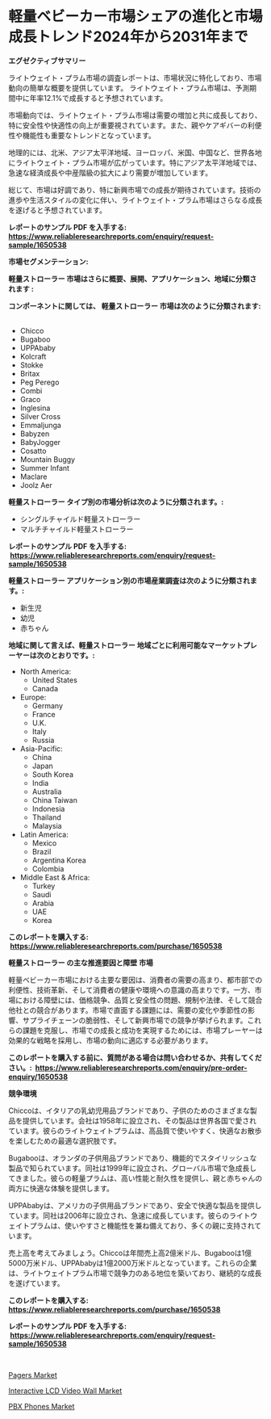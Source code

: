 <p><h1>軽量ベビーカー市場シェアの進化と市場成長トレンド2024年から2031年まで</h1></p><p><strong>エグゼクティブサマリー</strong></p>
<p><p>ライトウェイト・プラム市場の調査レポートは、市場状況に特化しており、市場動向の簡単な概要を提供しています。 ライトウェイト・プラム市場は、予測期間中に年率12.1%で成長すると予想されています。</p><p>市場動向では、ライトウェイト・プラム市場は需要の増加と共に成長しており、特に安全性や快適性の向上が重要視されています。また、親やケアギバーの利便性や機能性も重要なトレンドとなっています。</p><p>地理的には、北米、アジア太平洋地域、ヨーロッパ、米国、中国など、世界各地にライトウェイト・プラム市場が広がっています。特にアジア太平洋地域では、急速な経済成長や中産階級の拡大により需要が増加しています。</p><p>総じて、市場は好調であり、特に新興市場での成長が期待されています。技術の進歩や生活スタイルの変化に伴い、ライトウェイト・プラム市場はさらなる成長を遂げると予想されています。</p></p>
<p><strong>レポートのサンプル PDF を入手する: <a href="https://www.reliableresearchreports.com/enquiry/request-sample/1650538">https://www.reliableresearchreports.com/enquiry/request-sample/1650538</a></strong></p>
<p><strong>市場セグメンテーション:</strong></p>
<p><strong> 軽量ストローラー 市場はさらに概要、展開、アプリケーション、地域に分類されます :</strong></p>
<p><strong>コンポーネントに関しては、 軽量ストローラー 市場は次のように分類されます: &nbsp;</strong></p>
<p><ul><li>Chicco</li><li>Bugaboo</li><li>UPPAbaby</li><li>Kolcraft</li><li>Stokke</li><li>Britax</li><li>Peg Perego</li><li>Combi</li><li>Graco</li><li>Inglesina</li><li>Silver Cross</li><li>Emmaljunga</li><li>Babyzen</li><li>BabyJogger</li><li>Cosatto</li><li>Mountain Buggy</li><li>Summer Infant</li><li>Maclare</li><li>Joolz Aer</li></ul></p>
<p><strong> 軽量ストローラー タイプ別の市場分析は次のように分類されます。:</strong></p>
<p><ul><li>シングルチャイルド軽量ストローラー</li><li>マルチチャイルド軽量ストローラー</li></ul></p>
<p><strong>レポートのサンプル PDF を入手する: &nbsp;<a href="https://www.reliableresearchreports.com/enquiry/request-sample/1650538">https://www.reliableresearchreports.com/enquiry/request-sample/1650538</a></strong></p>
<p><strong> 軽量ストローラー アプリケーション別の市場産業調査は次のように分類されます。:</strong></p>
<p><ul><li>新生児</li><li>幼児</li><li>赤ちゃん</li></ul></p>
<p><strong>地域に関して言えば、軽量ストローラー 地域ごとに利用可能なマーケットプレーヤーは次のとおりです。:</strong></p>
<p><ul>
    <li>
        North America:
        <ul>
            <li>United States</li>
            <li>Canada</li>
        </ul>
    </li>
    <li>
        Europe:
        <ul>
            <li>Germany</li>
            <li>France</li>
            <li>U.K.</li>
            <li>Italy</li>
            <li>Russia</li>
        </ul>
    </li>
    <li>
        Asia-Pacific:
        <ul>
            <li>China</li>
            <li>Japan</li>
            <li>South Korea</li>
            <li>India</li>
            <li>Australia</li>
            <li>China Taiwan</li>
            <li>Indonesia</li>
            <li>Thailand</li>
            <li>Malaysia</li>
        </ul>
    </li>
    <li>
        Latin America:
        <ul>
            <li>Mexico</li>
            <li>Brazil</li>
            <li>Argentina Korea</li>
            <li>Colombia</li>
        </ul>
    </li>
    <li>
        Middle East & Africa:
        <ul>
            <li>Turkey</li>
            <li>Saudi</li>
            <li>Arabia</li>
            <li>UAE</li>
            <li>Korea</li>
        </ul>
    </li>
    </ul></p>
<p><strong>このレポートを購入する: &nbsp;<a href="https://www.reliableresearchreports.com/purchase/1650538">https://www.reliableresearchreports.com/purchase/1650538</a></strong></p>
<p><strong>軽量ストローラー の主な推進要因と障壁 市場</strong></p>
<p><p>軽量ベビーカー市場における主要な要因は、消費者の需要の高まり、都市部での利便性、技術革新、そして消費者の健康や環境への意識の高まりです。一方、市場における障壁には、価格競争、品質と安全性の問題、規制や法律、そして競合他社との競合があります。市場で直面する課題には、需要の変化や季節性の影響、サプライチェーンの脆弱性、そして新興市場での競争が挙げられます。これらの課題を克服し、市場での成長と成功を実現するためには、市場プレーヤーは効果的な戦略を採用し、市場の動向に適応する必要があります。</p></p>
<p><strong>このレポートを購入する前に、質問がある場合は問い合わせるか、共有してください。:&nbsp; <a href="https://www.reliableresearchreports.com/enquiry/pre-order-enquiry/1650538">https://www.reliableresearchreports.com/enquiry/pre-order-enquiry/1650538</a></strong></p>
<p><strong>競争環境</strong></p>
<p><p>Chiccoは、イタリアの乳幼児用品ブランドであり、子供のためのさまざまな製品を提供しています。会社は1958年に設立され、その製品は世界各国で愛されています。彼らのライトウェイトプラムは、高品質で使いやすく、快適なお散歩を楽しむための最適な選択肢です。</p><p>Bugabooは、オランダの子供用品ブランドであり、機能的でスタイリッシュな製品で知られています。同社は1999年に設立され、グローバル市場で急成長してきました。彼らの軽量プラムは、高い性能と耐久性を提供し、親と赤ちゃんの両方に快適な体験を提供します。</p><p>UPPAbabyは、アメリカの子供用品ブランドであり、安全で快適な製品を提供しています。同社は2006年に設立され、急速に成長しています。彼らのライトウェイトプラムは、使いやすさと機能性を兼ね備えており、多くの親に支持されています。</p><p>売上高を考えてみましょう。Chiccoは年間売上高2億米ドル、Bugabooは1億5000万米ドル、UPPAbabyは1億2000万米ドルとなっています。これらの企業は、ライトウェイトプラム市場で競争力のある地位を築いており、継続的な成長を遂げています。</p></p>
<p><strong>このレポートを購入する: &nbsp; <a href="https://www.reliableresearchreports.com/purchase/1650538">https://www.reliableresearchreports.com/purchase/1650538</a></strong></p>
<p><strong>レポートのサンプル PDF を入手する: &nbsp;<a href="https://www.reliableresearchreports.com/enquiry/request-sample/1650538">https://www.reliableresearchreports.com/enquiry/request-sample/1650538</a></strong><strong></strong></p>
<p>&nbsp;</p>
<p><p><a href="https://github.com/globismark/Market-Research-Report-List-2/blob/main/pagers-market.md">Pagers Market</a></p><p><a href="https://github.com/prosalinda88/Market-Research-Report-List-3/blob/main/interactive-lcd-video-wall-market.md">Interactive LCD Video Wall Market</a></p><p><a href="https://github.com/bobicer/Market-Research-Report-List-2/blob/main/pbx-phones-market.md">PBX Phones Market</a></p></p>